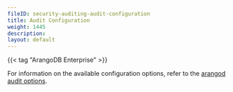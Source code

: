 ```yaml
---
fileID: security-auditing-audit-configuration
title: Audit Configuration
weight: 1445
description: 
layout: default
---
```

{{< tag "ArangoDB Enterprise" >}}

For information on the available configuration options, refer to the [arangod audit options](../../programs-tools/arangodb-server/programs-arangod-options#audit).

